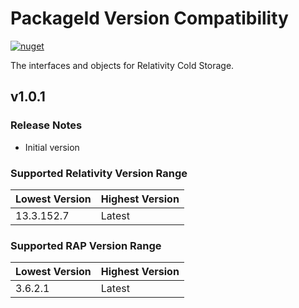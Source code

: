 # PackageId Version Compatibility

[![nuget](https://img.shields.io/nuget/v/Relativity.ObjectManager.svg)](https://www.nuget.org/packages/Relativity.ColdStorage.SDK)

The interfaces and objects for Relativity Cold Storage.


## v1.0.1

### Release Notes

* Initial version

### Supported Relativity Version Range

Lowest Version | Highest Version
--- | ---
13.3.152.7 | Latest

### Supported RAP Version Range

Lowest Version | Highest Version
--- | ---
3.6.2.1 | Latest
